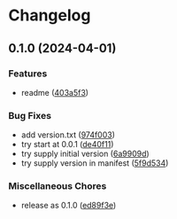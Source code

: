 # Changelog

## 0.1.0 (2024-04-01)


### Features

* readme ([403a5f3](https://github.com/kahojyun/release-please-test/commit/403a5f3e51468572b070f67b31d617bdc0bbbdf7))


### Bug Fixes

* add version.txt ([974f003](https://github.com/kahojyun/release-please-test/commit/974f003ffc0c7d40c0ec3f1b466fe40f61d461a4))
* try start at 0.0.1 ([de40f11](https://github.com/kahojyun/release-please-test/commit/de40f1192f35055ce322e3aaf9e70dd11b63f49c))
* try supply initial version ([6a9909d](https://github.com/kahojyun/release-please-test/commit/6a9909d9d60df67fb4cc7112b8d10d945c358408))
* try supply version in manifest ([5f9d534](https://github.com/kahojyun/release-please-test/commit/5f9d534f0a96a501656586fde782e879096d7b8f))


### Miscellaneous Chores

* release as 0.1.0 ([ed89f3e](https://github.com/kahojyun/release-please-test/commit/ed89f3ea5698d5eb1d80788b22866b6ef730d727))
